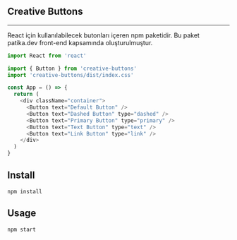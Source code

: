 ## Creative Buttons
---
React için kullanılabilecek butonları içeren npm paketidir. Bu paket patika.dev front-end kapsamında oluşturulmuştur.

```js
import React from 'react'

import { Button } from 'creative-buttons'
import 'creative-buttons/dist/index.css'

const App = () => {
  return (
    <div className="container">
      <Button text="Default Button" />
      <Button text="Dashed Button" type="dashed" />
      <Button text="Primary Button" type="primary" />
      <Button text="Text Button" type="text" />
      <Button text="Link Button" type="link" />
    </div>
  )
}
```

Install
---

`npm install`


Usage
---

`npm start`


